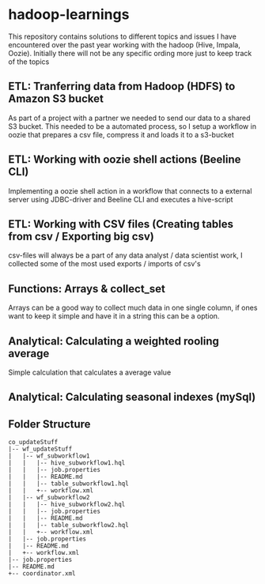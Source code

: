 # hadoop-learnings

This repository contains solutions to different topics and issues I have encountered over the past year working with the hadoop (Hive, Impala, Oozie). Initially there will not be any specific ording more just to keep track of the topics


## ETL: Tranferring data from Hadoop (HDFS) to Amazon S3 bucket

As part of a project with a partner we needed to send our data to a shared S3 bucket. This needed to be a automated process, so I setup a workflow in oozie that prepares a csv file, compress it and loads it to a s3-bucket


## ETL: Working with oozie shell actions (Beeline CLI)

Implementing a oozie shell action in a workflow that connects to a external server using JDBC-driver and Beeline CLI and executes a hive-script


## ETL: Working with CSV files (Creating tables from csv / Exporting big csv)

csv-files will always be a part of any data analyst / data scientist work, I collected some of the most used exports / imports of csv's


## Functions: Arrays & collect_set

Arrays can be a good way to collect much data in one single column, if ones want to keep it simple and have it in a string 
this can be a option. 



## Analytical: Calculating a weighted rooling average 

Simple calculation that calculates a average value 


## Analytical: Calculating seasonal indexes (mySql)




## Folder Structure


    co_updateStuff
    |-- wf_updateStuff
    |   |-- wf_subworkflow1
    |   |   |-- hive_subworkflow1.hql
    |   |   |-- job.properties
    |   |   |-- README.md
    |   |   |-- table_subworkflow1.hql
    |   |   +-- workflow.xml
    |   |-- wf_subworkflow2
    |   |   |-- hive_subworkflow2.hql
    |   |   |-- job.properties
    |   |   |-- README.md
    |   |   |-- table_subworkflow2.hql
    |   |   +-- workflow.xml
    |   |-- job.properties
    |   |-- README.md
    |   +-- workflow.xml
    |-- job.properties
    |-- README.md
    +-- coordinator.xml
